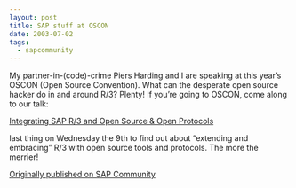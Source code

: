 ```yaml
---
layout: post
title: SAP stuff at OSCON
date: 2003-07-02
tags:
  - sapcommunity
---
```

My partner-in-(code)-crime Piers Harding and I are speaking at this year’s OSCON (Open Source Convention). What can the desperate open source hacker do in and around R/3? Plenty! If you’re going to OSCON, come along to our talk:

[Integrating SAP R/3 and Open Source & Open Protocols](https://web.archive.org/web/20031119044904/http://conferences.oreillynet.com/cs/os2003/view/e_sess/3759)

last thing on Wednesday the 9th to find out about “extending and embracing” R/3 with open source tools and protocols. The more the merrier!

[Originally published on SAP Community](https://blogs.sap.com/2003/07/02/sap-stuff-at-oscon/)
